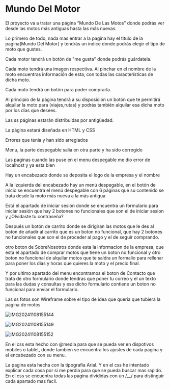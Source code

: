 # Mundo Del Motor
El proyecto va a tratar una página “Mundo De Las Motos” donde podrás ver desde las motos más antiguas hasta las más nuevas.

Lo primero de todo, nada mas entrar a la pagina hay el titulo de la pagina(Mundo Del Motor) y tendrás un índice donde podrás elegir el tipo de moto que gustes.

Cada motor tendrá un botón de "me gusta" donde podrás guárdatela.

Cada moto tendrá una imagen respectiva. Al pinchar en el nombre de la moto encuentras información de esta, con todas las características de dicha moto.

Cada moto tendrá un botón para poder comprarla.

Al principio de la página tendrá a su disposición un botón que te permitirá alquilar la moto para (viajes,rutas) y podrás también alquilar esa dicha moto por los días que desees.

 Las ss páginas estarán distribuidas por antigüedad.

La página estará diseñada en HTML y CSS

Errores que tenia y han sido arreglados

Menu, la parte despegable salia en otra parte y ha sido corregido

Las paginas cuando las puse en el menu despegable me dio error de localhost y ya esta bien

Hay un encabezado donde se deposita el logo de la empresa y el nombre

A la izquierda del encabezado hay un menú despegable, en el botón de inicio se encuentra el menú despegable con 6 páginas que su contenido se trata desde la moto más nueva a la más antigua

Está el apartado de iniciar sesión donde se encuentra un formulario para iniciar sesión que hay 2 botones no funcionales que son el de iniciar sesion y ¿Olvidaste tu contraseña?

Después un botón de carrito donde se dirigiran las motos que le des al boton de añadir al carrito que es un boton no funcional, que hay 2 botones no funcionales que son el de proceder al pago y el de seguir comprando.

otro boton de SobreNosotros donde esta la informacion de la empresa, que esta el apartado de comprar motos que tiene un boton no funcional y otro boton no funcional de alquilar motos que te saldra un formalio para rellenar para poner los dias y horas que quieres la moto y el precio final.

Y por ultimo apartado del menu encontramos el boton de Contacto que trata de otro formulario donde tendras que poner tu correo y el un texto para las dudas y consultas y ese dicho formulario contiene un boton no funcional para enviar el formulario.

Las ss fotos son Wireframe sobre el tipo de idea que queria que tubiera la pagina de motos

![IMG20241108155144](https://github.com/user-attachments/assets/c711ddbf-3942-4ea0-a6f6-da428cff4bc0)

![IMG20241108155149](https://github.com/user-attachments/assets/44b979af-ffe4-4aee-8276-1f45a15bae78)

![IMG20241108155152](https://github.com/user-attachments/assets/24a9f907-2699-4409-ac9f-73ac0506078e)


En el css esta hecho con @media para que se pueda ver en dispotivos mobiles o tablet, donde tambien se encuentra los ajustes de cada pagina y el encabezado con su menu.

La pagina esta hecha con la tipografia Arial. Y en el css he intentado explicar cada cosa por si me perdia para que se pueda buscar mas rapido.
En el css se encuentra todas las pagina divididas con un /*__*/ para distinguir cada apartado mas facil.
